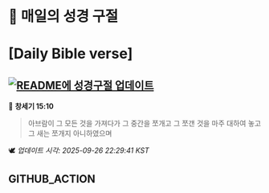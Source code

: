# 🙏 매일의 성경 구절
# [Daily Bible verse]
## [![README에 성경구절 업데이트](https://github.com/DONGSUKA/first_test/actions/workflows/update-readme-bible.yml/badge.svg)](https://github.com/DONGSUKA/first_test/actions/workflows/update-readme-bible.yml)
<!-- START_BIBLE_VERSE -->
📖 **창세기 15:10**
> 아브람이 그 모든 것을 가져다가 그 중간을 쪼개고 그 쪼갠 것을 마주 대하여 놓고 그 새는 쪼개지 아니하였으며

🕊️ _업데이트 시각: 2025-09-26 22:29:41 KST_
  <!-- END_BIBLE_VERSE -->
## GITHUB_ACTION
